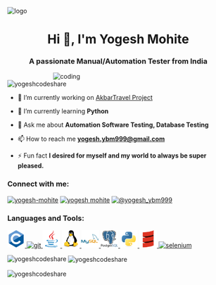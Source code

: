 ![logo](https://github.com/yogeshcodeshare/yogeshcodeshare/blob/main/Modern%20Minimalist%20Simple%20Technology%20Banner.png)
<h1 align="center">Hi 👋, I'm Yogesh Mohite</h1>
<h3 align="center">A passionate Manual/Automation Tester from India</h3>

<img align="right" alt="coding" width="400" src="https://user-images.githubusercontent.com/55389276/140866485-8fb1c876-9a8f-4d6a-98dc-08c4981eaf70.gif">
<p align="left"> <img src="https://komarev.com/ghpvc/?username=yogeshcodeshare&label=Profile%20views&color=0e75b6&style=flat" alt="yogeshcodeshare" /> </p>

- 🔭 I’m currently working on [AkbarTravel Project](https://www.akbartravels.com/in/flight?lan=en)

- 🌱 I’m currently learning **Python**

- 💬 Ask me about **Automation Software Testing, Database Testing**

- 📫 How to reach me **yogesh.ybm999@gmail.com**

- ⚡ Fun fact **I desired for myself and my world to always be super pleased.**

<h3 align="left">Connect with me:</h3>
<p align="left">
<a href="https://linkedin.com/in/yogesh-mohite" target="blank"><img align="center" src="https://raw.githubusercontent.com/rahuldkjain/github-profile-readme-generator/master/src/images/icons/Social/linked-in-alt.svg" alt="yogesh-mohite" height="30" width="40" /></a>
<a href="https://fb.com/yogesh mohite" target="blank"><img align="center" src="https://raw.githubusercontent.com/rahuldkjain/github-profile-readme-generator/master/src/images/icons/Social/facebook.svg" alt="yogesh mohite" height="30" width="40" /></a>
<a href="https://www.hackerrank.com/@yogesh_ybm999" target="blank"><img align="center" src="https://raw.githubusercontent.com/rahuldkjain/github-profile-readme-generator/master/src/images/icons/Social/hackerrank.svg" alt="@yogesh_ybm999" height="30" width="40" /></a>
</p>

<h3 align="left">Languages and Tools:</h3>
<p align="left"> <a href="https://www.cprogramming.com/" target="_blank" rel="noreferrer"> <img src="https://raw.githubusercontent.com/devicons/devicon/master/icons/c/c-original.svg" alt="c" width="40" height="40"/> </a> <a href="https://git-scm.com/" target="_blank" rel="noreferrer"> <img src="https://www.vectorlogo.zone/logos/git-scm/git-scm-icon.svg" alt="git" width="40" height="40"/> </a> <a href="https://www.java.com" target="_blank" rel="noreferrer"> <img src="https://raw.githubusercontent.com/devicons/devicon/master/icons/java/java-original.svg" alt="java" width="40" height="40"/> </a> <a href="https://www.linux.org/" target="_blank" rel="noreferrer"> <img src="https://raw.githubusercontent.com/devicons/devicon/master/icons/linux/linux-original.svg" alt="linux" width="40" height="40"/> </a> <a href="https://www.mysql.com/" target="_blank" rel="noreferrer"> <img src="https://raw.githubusercontent.com/devicons/devicon/master/icons/mysql/mysql-original-wordmark.svg" alt="mysql" width="40" height="40"/> </a> <a href="https://www.postgresql.org" target="_blank" rel="noreferrer"> <img src="https://raw.githubusercontent.com/devicons/devicon/master/icons/postgresql/postgresql-original-wordmark.svg" alt="postgresql" width="40" height="40"/> </a> <a href="https://www.python.org" target="_blank" rel="noreferrer"> <img src="https://raw.githubusercontent.com/devicons/devicon/master/icons/python/python-original.svg" alt="python" width="40" height="40"/> </a> <a href="https://www.scala-lang.org" target="_blank" rel="noreferrer"> <img src="https://raw.githubusercontent.com/devicons/devicon/master/icons/scala/scala-original.svg" alt="scala" width="40" height="40"/> </a> <a href="https://www.selenium.dev" target="_blank" rel="noreferrer"> <img src="https://raw.githubusercontent.com/detain/svg-logos/780f25886640cef088af994181646db2f6b1a3f8/svg/selenium-logo.svg" alt="selenium" width="40" height="40"/> </a> </p>

<p><img align="left" src="https://github-readme-stats.vercel.app/api/top-langs?username=yogeshcodeshare&show_icons=true&locale=en&layout=compact" alt="yogeshcodeshare" /></p>

<p>&nbsp;<img align="center" src="https://github-readme-stats.vercel.app/api?username=yogeshcodeshare&show_icons=true&locale=en" alt="yogeshcodeshare" /></p>

<p><img align="center" src="https://github-readme-streak-stats.herokuapp.com/?user=yogeshcodeshare&" alt="yogeshcodeshare" /></p>
